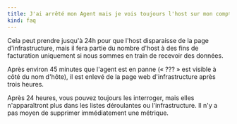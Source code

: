 ```yaml
---
title: J'ai arrêté mon Agent mais je vois toujours l'host sur mon compte Datadog. 
kind: faq
---
```


Cela peut prendre jusqu'à 24h pour que l'host disparaisse de la page d'infrastructure, mais il fera partie du nombre d'host à des fins de facturation uniquement si nous sommes en train de recevoir des données.

Après environ 45 minutes que l'agent est en panne (« ??? » est visible à côté du nom d'hôte), il est enlevé de la page web d'infrastructure après trois heures.

Après 24 heures, vous pouvez toujours les interroger, mais elles n'apparaîtront plus dans les listes déroulantes ou l'infrastructure. Il n'y a pas moyen de supprimer immédiatement une métrique.

